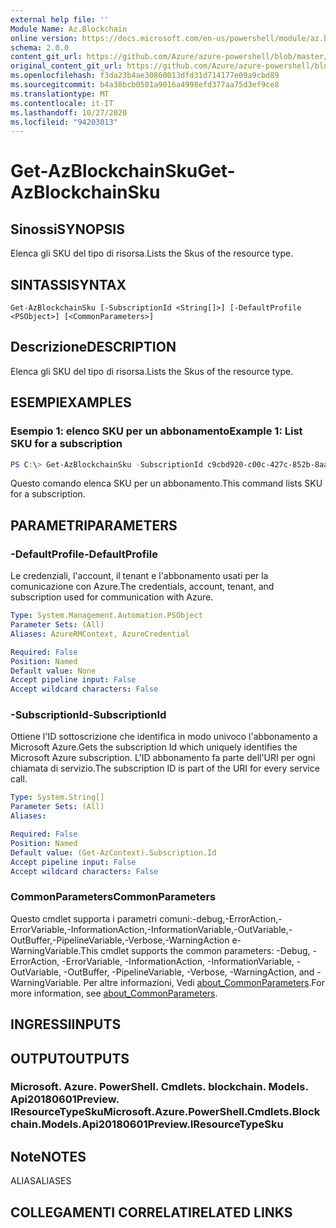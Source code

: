 ```yaml
---
external help file: ''
Module Name: Az.Blockchain
online version: https://docs.microsoft.com/en-us/powershell/module/az.blockchain/get-azblockchainsku
schema: 2.0.0
content_git_url: https://github.com/Azure/azure-powershell/blob/master/src/Blockchain/help/Get-AzBlockchainSku.md
original_content_git_url: https://github.com/Azure/azure-powershell/blob/master/src/Blockchain/help/Get-AzBlockchainSku.md
ms.openlocfilehash: f3da23b4ae30860013dfd31d714177e09a9cbd89
ms.sourcegitcommit: b4a38bcb0501a9016a4998efd377aa75d3ef9ce8
ms.translationtype: MT
ms.contentlocale: it-IT
ms.lasthandoff: 10/27/2020
ms.locfileid: "94203013"
---
```

# <span data-ttu-id="6d3b6-101">Get-AzBlockchainSku</span><span class="sxs-lookup"><span data-stu-id="6d3b6-101">Get-AzBlockchainSku</span></span>

## <span data-ttu-id="6d3b6-102">Sinossi</span><span class="sxs-lookup"><span data-stu-id="6d3b6-102">SYNOPSIS</span></span>
<span data-ttu-id="6d3b6-103">Elenca gli SKU del tipo di risorsa.</span><span class="sxs-lookup"><span data-stu-id="6d3b6-103">Lists the Skus of the resource type.</span></span>

## <span data-ttu-id="6d3b6-104">SINTASSI</span><span class="sxs-lookup"><span data-stu-id="6d3b6-104">SYNTAX</span></span>

```
Get-AzBlockchainSku [-SubscriptionId <String[]>] [-DefaultProfile <PSObject>] [<CommonParameters>]
```

## <span data-ttu-id="6d3b6-105">Descrizione</span><span class="sxs-lookup"><span data-stu-id="6d3b6-105">DESCRIPTION</span></span>
<span data-ttu-id="6d3b6-106">Elenca gli SKU del tipo di risorsa.</span><span class="sxs-lookup"><span data-stu-id="6d3b6-106">Lists the Skus of the resource type.</span></span>

## <span data-ttu-id="6d3b6-107">ESEMPI</span><span class="sxs-lookup"><span data-stu-id="6d3b6-107">EXAMPLES</span></span>

### <span data-ttu-id="6d3b6-108">Esempio 1: elenco SKU per un abbonamento</span><span class="sxs-lookup"><span data-stu-id="6d3b6-108">Example 1: List SKU for a subscription</span></span>
```powershell
PS C:\> Get-AzBlockchainSku -SubscriptionId c9cbd920-c00c-427c-852b-8aaf38badaeb

```

<span data-ttu-id="6d3b6-109">Questo comando elenca SKU per un abbonamento.</span><span class="sxs-lookup"><span data-stu-id="6d3b6-109">This command lists SKU for a subscription.</span></span>

## <span data-ttu-id="6d3b6-110">PARAMETRI</span><span class="sxs-lookup"><span data-stu-id="6d3b6-110">PARAMETERS</span></span>

### <span data-ttu-id="6d3b6-111">-DefaultProfile</span><span class="sxs-lookup"><span data-stu-id="6d3b6-111">-DefaultProfile</span></span>
<span data-ttu-id="6d3b6-112">Le credenziali, l'account, il tenant e l'abbonamento usati per la comunicazione con Azure.</span><span class="sxs-lookup"><span data-stu-id="6d3b6-112">The credentials, account, tenant, and subscription used for communication with Azure.</span></span>

```yaml
Type: System.Management.Automation.PSObject
Parameter Sets: (All)
Aliases: AzureRMContext, AzureCredential

Required: False
Position: Named
Default value: None
Accept pipeline input: False
Accept wildcard characters: False
```

### <span data-ttu-id="6d3b6-113">-SubscriptionId</span><span class="sxs-lookup"><span data-stu-id="6d3b6-113">-SubscriptionId</span></span>
<span data-ttu-id="6d3b6-114">Ottiene l'ID sottoscrizione che identifica in modo univoco l'abbonamento a Microsoft Azure.</span><span class="sxs-lookup"><span data-stu-id="6d3b6-114">Gets the subscription Id which uniquely identifies the Microsoft Azure subscription.</span></span>
<span data-ttu-id="6d3b6-115">L'ID abbonamento fa parte dell'URI per ogni chiamata di servizio.</span><span class="sxs-lookup"><span data-stu-id="6d3b6-115">The subscription ID is part of the URI for every service call.</span></span>

```yaml
Type: System.String[]
Parameter Sets: (All)
Aliases:

Required: False
Position: Named
Default value: (Get-AzContext).Subscription.Id
Accept pipeline input: False
Accept wildcard characters: False
```

### <span data-ttu-id="6d3b6-116">CommonParameters</span><span class="sxs-lookup"><span data-stu-id="6d3b6-116">CommonParameters</span></span>
<span data-ttu-id="6d3b6-117">Questo cmdlet supporta i parametri comuni:-debug,-ErrorAction,-ErrorVariable,-InformationAction,-InformationVariable,-OutVariable,-OutBuffer,-PipelineVariable,-Verbose,-WarningAction e-WarningVariable.</span><span class="sxs-lookup"><span data-stu-id="6d3b6-117">This cmdlet supports the common parameters: -Debug, -ErrorAction, -ErrorVariable, -InformationAction, -InformationVariable, -OutVariable, -OutBuffer, -PipelineVariable, -Verbose, -WarningAction, and -WarningVariable.</span></span> <span data-ttu-id="6d3b6-118">Per altre informazioni, Vedi [about_CommonParameters](http://go.microsoft.com/fwlink/?LinkID=113216).</span><span class="sxs-lookup"><span data-stu-id="6d3b6-118">For more information, see [about_CommonParameters](http://go.microsoft.com/fwlink/?LinkID=113216).</span></span>

## <span data-ttu-id="6d3b6-119">INGRESSI</span><span class="sxs-lookup"><span data-stu-id="6d3b6-119">INPUTS</span></span>

## <span data-ttu-id="6d3b6-120">OUTPUT</span><span class="sxs-lookup"><span data-stu-id="6d3b6-120">OUTPUTS</span></span>

### <span data-ttu-id="6d3b6-121">Microsoft. Azure. PowerShell. Cmdlets. blockchain. Models. Api20180601Preview. IResourceTypeSku</span><span class="sxs-lookup"><span data-stu-id="6d3b6-121">Microsoft.Azure.PowerShell.Cmdlets.Blockchain.Models.Api20180601Preview.IResourceTypeSku</span></span>

## <span data-ttu-id="6d3b6-122">Note</span><span class="sxs-lookup"><span data-stu-id="6d3b6-122">NOTES</span></span>

<span data-ttu-id="6d3b6-123">ALIAS</span><span class="sxs-lookup"><span data-stu-id="6d3b6-123">ALIASES</span></span>

## <span data-ttu-id="6d3b6-124">COLLEGAMENTI CORRELATI</span><span class="sxs-lookup"><span data-stu-id="6d3b6-124">RELATED LINKS</span></span>

